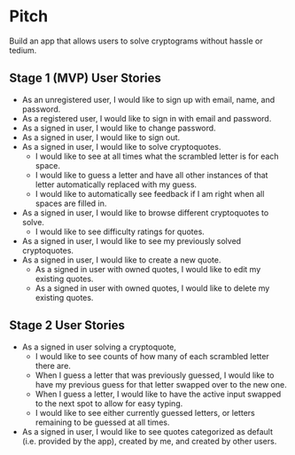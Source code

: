 # Pitch
Build an app that allows users to solve cryptograms without hassle or tedium.

## Stage 1 (MVP) User Stories
- As an unregistered user, I would like to sign up with email, name, and password.
- As a registered user, I would like to sign in with email and password.
- As a signed in user, I would like to change password.
- As a signed in user, I would like to sign out.
- As a signed in user, I would like to solve cryptoquotes.
  - I would like to see at all times what the scrambled letter is for each space.
  - I would like to guess a letter and have all other instances of that letter automatically replaced with my guess.
  - I would like to automatically see feedback if I am right when all spaces are filled in.
- As a signed in user, I would like to browse different cryptoquotes to solve.
  - I would like to see difficulty ratings for quotes.
- As a signed in user, I would like to see my previously solved cryptoquotes.
- As a signed in user, I would like to create a new quote.
  - As a signed in user with owned quotes, I would like to edit my existing quotes.
  - As a signed in user with owned quotes, I would like to delete my existing quotes.

## Stage 2 User Stories
- As a signed in user solving a cryptoquote,
  - I would like to see counts of how many of each scrambled letter there are.
  - When I guess a letter that was previously guessed, I would like to have my previous guess for that letter swapped over to the new one.
  - When I guess a letter, I would like to have the active input swapped to the next spot to allow for easy typing.
  - I would like to see either currently guessed letters, or letters remaining to be guessed at all times.
- As a signed in user, I would like to see quotes categorized as default (i.e. provided by the app), created by me, and created by other users.
